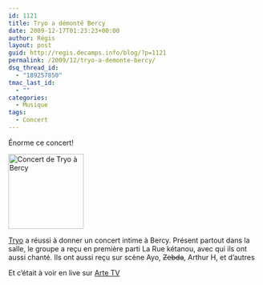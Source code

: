 ```yaml
---
id: 1121
title: Tryo a démonté Bercy
date: 2009-12-17T01:23:23+00:00
author: Régis
layout: post
guid: http://regis.decamps.info/blog/?p=1121
permalink: /2009/12/tryo-a-demonte-bercy/
dsq_thread_id:
  - "189257850"
tmac_last_id:
  - ""
categories:
  - Musique
tags:
  - Concert
---
```

Énorme ce concert!
  
[<img src="http://regis.decamps.info/blog/wp-content/uploads/2009/12/IMG_04331-150x150.jpg" alt="Concert de Tryo à Bercy" title="Concert de Tryo à Bercy" width="150" height="150" class="alignleft size-thumbnail wp-image-1124" />](http://www.flickr.com/photos/tags/lastfm%3Aevent%3D866995/)

[Tryo](http://www.lastfm.fr/music/Tryo?ac=tryo) a réussi à donner un concert intime à Bercy. Présent partout dans la salle, le groupe a reçu en première parti La Rue kétanou, avec qui ils ont aussi chanté. Ils ont aussi reçu sur scène Ayo, <strike>Zebda</strike>, Arthur&nbsp;H, et d&rsquo;autres

Et c&rsquo;était à voir en live sur [Arte TV](http://liveweb.arte.tv/fr/video/Tryo_en_concert_au_palais_omnisport_Paris_Bercy/)